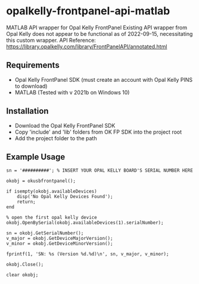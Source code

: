 # opalkelly-frontpanel-api-matlab
 MATLAB API wrapper for Opal Kelly FrontPanel
 Existing API wrapper from Opal Kelly does not appear to be functional as of 2022-09-15, necessitating this custom wrapper.
 API Reference: https://library.opalkelly.com/library/FrontPanelAPI/annotated.html
 
## Requirements
- Opal Kelly FrontPanel SDK (must create an account with Opal Kelly PINS to download)
- MATLAB (Tested with v 2021b on Windows 10)

## Installation
- Download the Opal Kelly FrontPanel SDK
- Copy 'include' and 'lib' folders from OK FP SDK into the project root
- Add the project folder to the path

## Example Usage
```
sn = '##########'; % INSERT YOUR OPAL KELLY BOARD'S SERIAL NUMBER HERE

okobj = okusbfrontpanel();

if isempty(okobj.availableDevices)
    disp('No Opal Kelly Devices Found');
    return;
end

% open the first opal kelly device
okobj.OpenBySerial(okobj.availableDevices(1).serialNumber);

sn = okobj.GetSerialNumber();
v_major = okobj.GetDeviceMajorVersion();
v_minor = okobj.GetDeviceMinorVersion();

fprintf(1, 'SN: %s (Version %d.%d)\n', sn, v_major, v_minor);

okobj.Close();

clear okobj;
```
